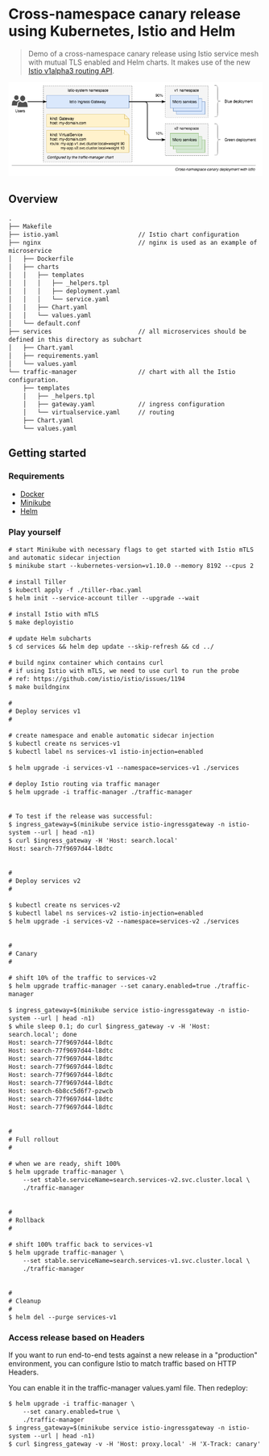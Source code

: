 Cross-namespace canary release using Kubernetes, Istio and Helm
===============================================================

> Demo of a cross-namespace canary release using Istio service mesh with
mutual TLS enabled and Helm charts. It makes use of the new
[Istio v1alpha3 routing API](https://preliminary.istio.io/blog/2018/v1alpha3-routing.html).

![cross-namespace-canary-release](istio-cross-namespace-canary-release.png)

## Overview

```
.
├── Makefile
├── istio.yaml                      // Istio chart configuration
├── nginx                           // nginx is used as an example of microservice
│   ├── Dockerfile
│   ├── charts
│   │   ├── templates
│   │   │   ├── _helpers.tpl
│   │   │   ├── deployment.yaml
│   │   │   └── service.yaml
│   │   ├── Chart.yaml
│   │   └── values.yaml
│   └── default.conf
├── services                        // all microservices should be defined in this directory as subchart
│   ├── Chart.yaml
│   ├── requirements.yaml
│   └── values.yaml
└── traffic-manager                 // chart with all the Istio configuration.
    ├── templates
    │   ├── _helpers.tpl
    │   ├── gateway.yaml            // ingress configuration
    │   └── virtualservice.yaml     // routing
    ├── Chart.yaml
    └── values.yaml
```

## Getting started

### Requirements

- [Docker](http://docker.io/)
- [Minikube](https://github.com/kubernetes/minikube)
- [Helm](https://helm.sh)

### Play yourself

```
# start Minikube with necessary flags to get started with Istio mTLS and automatic sidecar injection
$ minikube start --kubernetes-version=v1.10.0 --memory 8192 --cpus 2

# install Tiller
$ kubectl apply -f ./tiller-rbac.yaml
$ helm init --service-account tiller --upgrade --wait

# install Istio with mTLS
$ make deployistio

# update Helm subcharts
$ cd services && helm dep update --skip-refresh && cd ../

# build nginx container which contains curl
# if using Istio with mTLS, we need to use curl to run the probe
# ref: https://github.com/istio/istio/issues/1194
$ make buildnginx

#
# Deploy services v1
#

# create namespace and enable automatic sidecar injection
$ kubectl create ns services-v1
$ kubectl label ns services-v1 istio-injection=enabled

$ helm upgrade -i services-v1 --namespace=services-v1 ./services

# deploy Istio routing via traffic manager
$ helm upgrade -i traffic-manager ./traffic-manager


# To test if the release was successful:
$ ingress_gateway=$(minikube service istio-ingressgateway -n istio-system --url | head -n1)
$ curl $ingress_gateway -H 'Host: search.local'
Host: search-77f9697d44-l8dtc


#
# Deploy services v2
#

$ kubectl create ns services-v2
$ kubectl label ns services-v2 istio-injection=enabled
$ helm upgrade -i services-v2 --namespace=services-v2 ./services


#
# Canary
#

# shift 10% of the traffic to services-v2
$ helm upgrade traffic-manager --set canary.enabled=true ./traffic-manager

$ ingress_gateway=$(minikube service istio-ingressgateway -n istio-system --url | head -n1)
$ while sleep 0.1; do curl $ingress_gateway -v -H 'Host: search.local'; done
Host: search-77f9697d44-l8dtc
Host: search-77f9697d44-l8dtc
Host: search-77f9697d44-l8dtc
Host: search-77f9697d44-l8dtc
Host: search-77f9697d44-l8dtc
Host: search-77f9697d44-l8dtc
Host: search-6b8cc5d6f7-pzwcb
Host: search-77f9697d44-l8dtc
Host: search-77f9697d44-l8dtc


#
# Full rollout
#

# when we are ready, shift 100%
$ helm upgrade traffic-manager \
    --set stable.serviceName=search.services-v2.svc.cluster.local \
    ./traffic-manager


#
# Rollback
#

# shift 100% traffic back to services-v1
$ helm upgrade traffic-manager \
    --set stable.serviceName=search.services-v1.svc.cluster.local \
    ./traffic-manager


#
# Cleanup
#
$ helm del --purge services-v1
```


### Access release based on Headers

If you want to run end-to-end tests against a new release in a "production"
environment, you can configure Istio to match traffic based on HTTP Headers.

You can enable it in the traffic-manager values.yaml file. Then redeploy:

```
$ helm upgrade -i traffic-manager \
    --set canary.enabled=true \
    ./traffic-manager
$ ingress_gateway=$(minikube service istio-ingressgateway -n istio-system --url | head -n1)
$ curl $ingress_gateway -v -H 'Host: proxy.local' -H 'X-Track: canary'
```
